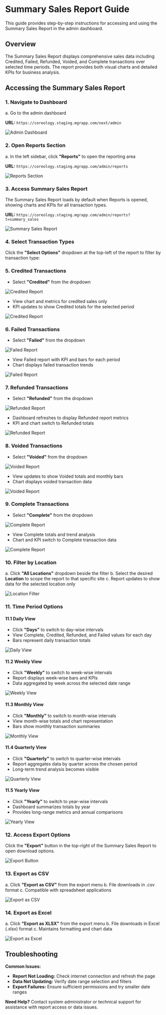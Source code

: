 # Summary Sales Report Guide

This guide provides step-by-step instructions for accessing and using the Summary Sales Report in the admin dashboard.

## Overview

The Summary Sales Report displays comprehensive sales data including Credited, Failed, Refunded, Voided, and Complete transactions over selected time periods. The report provides both visual charts and detailed KPIs for business analysis.

## Accessing the Summary Sales Report

### 1. Navigate to Dashboard

a. Go to the admin dashboard

**URL:** `https://coreology.staging.mgrapp.com/next/admin`

![Admin Dashboard](images/dashboard.png)

### 2. Open Reports Section

a. In the left sidebar, click **"Reports"** to open the reporting area

**URL:** `https://coreology.staging.mgrapp.com/admin/reports`

![Reports Section](images/reports-section.png)

### 3. Access Summary Sales Report

The Summary Sales Report loads by default when Reports is opened, showing charts and KPIs for all transaction types.

**URL:** `https://coreology.staging.mgrapp.com/admin/reports?t=summary_sales`

![Summary Sales Report](images/summary-sales-report.png)

### 4. Select Transaction Types

Click the **"Select Options"** dropdown at the top-left of the report to filter by transaction type:

### 5. Credited Transactions
- Select **"Credited"** from the dropdown

![Credited Report](images/credited-report.png)

- View chart and metrics for credited sales only
- KPI updates to show Credited totals for the selected period

![Credited Report](images/display-credited-report.png)

### 6. Failed Transactions
- Select **"Failed"** from the dropdown

![Failed Report](images/failed-report.png)

- View Failed report with KPI and bars for each period
- Chart displays failed transaction trends

![Failed Report](images/display-failed-report.png)

### 7. Refunded Transactions
- Select **"Refunded"** from the dropdown

![Refunded Report](images/refunded-report.png)

- Dashboard refreshes to display Refunded report metrics
- KPI and chart switch to Refunded totals

![Refunded Report](images/display-refunded-report.png)

### 8. Voided Transactions
- Select **"Voided"** from the dropdown

![Voided Report](images/voided-report.png)

- View updates to show Voided totals and monthly bars
- Chart displays voided transaction data

![Voided Report](images/display-voided-report.png)

### 9. Complete Transactions
- Select **"Complete"** from the dropdown

![Complete Report](images/complete-report.png)

- View Complete totals and trend analysis
- Chart and KPI switch to Complete transaction data

![Complete Report](images/display-complete-report.png)

### 10. Filter by Location

a. Click **"All Locations"** dropdown beside the filter
b. Select the desired **Location** to scope the report to that specific site
c. Report updates to show data for the selected location only

![Location Filter](images/location-filter.png)

### 11. Time Period Options

#### 11.1 Daily View
- Click **"Days"** to switch to day-wise intervals
- View Complete, Credited, Refunded, and Failed values for each day
- Bars represent daily transaction totals

![Daily View](images/daily-view.png)

#### 11.2 Weekly View
- Click **"Weekly"** to switch to week-wise intervals
- Report displays week-wise bars and KPIs
- Data aggregated by week across the selected date range

![Weekly View](images/weekly-view.png)

#### 11.3 Monthly View
- Click **"Monthly"** to switch to month-wise intervals
- View month-wise totals and chart representation
- Bars show monthly transaction summaries

![Monthly View](images/monthly-view.png)

#### 11.4 Quarterly View
- Click **"Quarterly"** to switch to quarter-wise intervals
- Report aggregates data by quarter across the chosen period
- Long-term trend analysis becomes visible

![Quarterly View](images/quarterly-view.png)

#### 11.5 Yearly View
- Click **"Yearly"** to switch to year-wise intervals
- Dashboard summarizes totals by year
- Provides long-range metrics and annual comparisons

![Yearly View](images/yearly-view.png)

### 12. Access Export Options

Click the **"Export"** button in the top-right of the Summary Sales Report to open download options.

![Export Button](images/export-button.png)

### 13. Export as CSV

a. Click **"Export as CSV"** from the export menu
b. File downloads in .csv format
c. Compatible with spreadsheet applications

![Export as CSV](images/export-as-csv.png)

### 14. Export as Excel

a. Click **"Export as XLSX"** from the export menu
b. File downloads in Excel (.xlsx) format
c. Maintains formatting and chart data

![Export as Excel](images/export-as-xlsx.png)

## Troubleshooting

**Common Issues:**
- **Report Not Loading:** Check internet connection and refresh the page
- **Data Not Updating:** Verify date range selection and filters
- **Export Failures:** Ensure sufficient permissions and try smaller date ranges

**Need Help?** Contact system administrator or technical support for assistance with report access or data issues.
